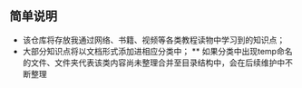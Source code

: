 ## 简单说明
* 该仓库将存放我通过网络、书籍、视频等各类教程读物中学习到的知识点；
* 大部分知识点将以文档形式添加进相应分类中；
** 如果分类中出现temp命名的文件、文件夹代表该类内容尚未整理合并至目录结构中，会在后续维护中不断整理
